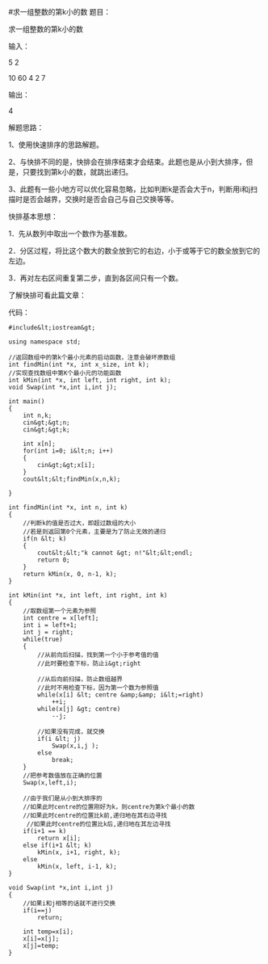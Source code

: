 #求一组整数的第k小的数
题目：

求一组整数的第k小的数 

输入：

5 2

10 60 4 2 7

输出：

4

 

解题思路：

1、使用快速排序的思路解题。

2、与快排不同的是，快排会在排序结束才会结束。此题也是从小到大排序，但是，只要找到第k小的数，就跳出递归。

3、此题有一些小地方可以优化容易忽略，比如判断k是否会大于n，判断用i和j扫描时是否会越界，交换时是否会自己与自己交换等等。

 

快排基本思想：



 1．先从数列中取出一个数作为基准数。

 2．分区过程，将比这个数大的数全放到它的右边，小于或等于它的数全放到它的左边。

 3．再对左右区间重复第二步，直到各区间只有一个数。

 了解快排可看此篇文章：

  

 代码：

 

```
#include&lt;iostream&gt;

using namespace std;

//返回数组中的第k个最小元素的启动函数，注意会破坏原数组
int findMin(int *x, int x_size, int k);
//实现查找数组中第K个最小元的功能函数
int kMin(int *x, int left, int right, int k);
void Swap(int *x,int i,int j);

int main()
{
    int n,k;
    cin&gt;&gt;n;
    cin&gt;&gt;k;

    int x[n];
    for(int i=0; i&lt;n; i++)
    {
        cin&gt;&gt;x[i];
    }
    cout&lt;&lt;findMin(x,n,k);

}

int findMin(int *x, int n, int k)
{
    //判断k的值是否过大，即超过数组的大小
    //若是则返回第0个元素，主要是为了防止无效的递归
    if(n &lt; k)
    {
        cout&lt;&lt;"k cannot &gt; n!"&lt;&lt;endl;
        return 0;
    }
    return kMin(x, 0, n-1, k);
}

int kMin(int *x, int left, int right, int k)
{
    //取数组第一个元素为参照
    int centre = x[left];
    int i = left+1;
    int j = right;
    while(true)
    {
        //从前向后扫描，找到第一个小于参考值的值
        //此时要检查下标，防止i&gt;right

        //从后向前扫描，防止数组越界
        //此时不用检查下标，因为第一个数为参照值
        while(x[i] &lt; centre &amp;&amp; i&lt;=right)
            ++i;
        while(x[j] &gt; centre)
            --j;

        //如果没有完成，就交换
        if(i &lt; j)
            Swap(x,i,j );
        else
            break;
    }
    //把参考数值放在正确的位置
    Swap(x,left,i);

    //由于我们是从小到大排序的
    //如果此时centre的位置刚好为k，则centre为第k个最小的数
    //如果此时centre的位置比k前,递归地在其右边寻找
     //如果此时centre的位置比k后,递归地在其左边寻找
    if(i+1 == k)
        return x[i];
    else if(i+1 &lt; k)
        kMin(x, i+1, right, k);
    else
        kMin(x, left, i-1, k);
}

void Swap(int *x,int i,int j)
{
    //如果i和j相等的话就不进行交换
    if(i==j)
        return;

    int temp=x[i];
    x[i]=x[j];
    x[j]=temp;
}

```


